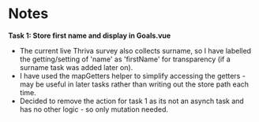 # Notes

**Task 1: Store first name and display in Goals.vue**

- The current live Thriva survey also collects surname, so I have labelled the getting/setting of 'name' as 'firstName' for transparency (if a surname task was added later on).
- I have used the mapGetters helper to simplify accessing the getters - may be useful in later tasks rather than writing out the store path each time. 
- Decided to remove the action for task 1 as its not an asynch task and has no other logic - so only mutation needed. 